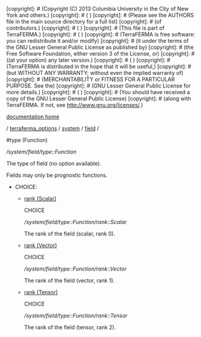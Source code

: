 [copyright]: # (Copyright (C) 2013 Columbia University in the City of New York and others.)
[copyright]: # ( )
[copyright]: # (Please see the AUTHORS file in the main source directory for a full list)
[copyright]: # (of contributors.)
[copyright]: # ( )
[copyright]: # (This file is part of TerraFERMA.)
[copyright]: # ( )
[copyright]: # (TerraFERMA is free software: you can redistribute it and/or modify)
[copyright]: # (it under the terms of the GNU Lesser General Public License as published by)
[copyright]: # (the Free Software Foundation, either version 3 of the License, or)
[copyright]: # ((at your option) any later version.)
[copyright]: # ( )
[copyright]: # (TerraFERMA is distributed in the hope that it will be useful,)
[copyright]: # (but WITHOUT ANY WARRANTY; without even the implied warranty of)
[copyright]: # (MERCHANTABILITY or FITNESS FOR A PARTICULAR PURPOSE. See the)
[copyright]: # (GNU Lesser General Public License for more details.)
[copyright]: # ( )
[copyright]: # (You should have received a copy of the GNU Lesser General Public License)
[copyright]: # (along with TerraFERMA. If not, see <http://www.gnu.org/licenses/>.)

[documentation home](Documentation)

/ [terraferma_options](../../../terraferma_options.md) / [system](../../system.md) / [field](../field.md) /

#type (Function)

*/system/field/type::Function*

The type of field (no option available).

Fields may only be prognostic functions.

* CHOICE:
    * [rank (Scalar)](type__Function/rank__Scalar.md "child")

        CHOICE 

        */system/field/type::Function/rank::Scalar*

        The rank of the field (scalar, rank 0).

    * [rank (Vector)](type__Function/rank__Vector.md "child")

        CHOICE 

        */system/field/type::Function/rank::Vector*

        The rank of the field (vector, rank 1).

    * [rank (Tensor)](type__Function/rank__Tensor.md "child")

        CHOICE 

        */system/field/type::Function/rank::Tensor*

        The rank of the field (tensor, rank 2).

[autogenerated]: # (This file was automatically generated from the schema file:/home/cwilson/repos/github/TerraFERMA/TerraFERMA/buckettools/schemas/function.rng.)

